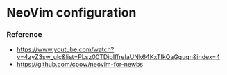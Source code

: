 # NeoVim configuration



### Reference
- https://www.youtube.com/watch?v=4zyZ3sw_ulc&list=PLsz00TDipIffreIaUNk64KxTIkQaGguqn&index=4
- https://github.com/cpow/neovim-for-newbs